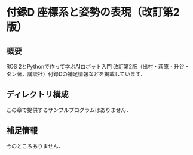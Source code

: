 # 付録D 座標系と姿勢の表現（改訂第2版）

## 概要

ROS 2とPythonで作って学ぶAIロボット入門 改訂第2版（出村・萩原・升谷・タン著，講談社）付録Dの補足情報などを掲載しています．

## ディレクトリ構成

この章で提供するサンプルプログラムはありません．

## 補足情報

今のところありません．
